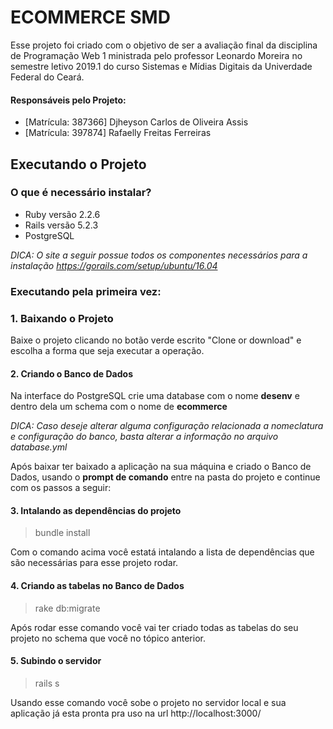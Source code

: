 # ECOMMERCE SMD

Esse projeto foi criado com o objetivo de ser a avaliação final da disciplina de Programação Web 1 ministrada pelo professor Leonardo Moreira no semestre letivo 2019.1 do curso Sistemas e Mídias Digitais da Univerdade Federal do Ceará. 


#### Responsáveis pelo Projeto:

  - [Matrícula: 387366] Djheyson Carlos de Oliveira Assis
  - [Matrícula: 397874] Rafaelly Freitas Ferreiras


## Executando o Projeto

### O que é necessário instalar?

  - Ruby versão 2.2.6
  - Rails versão 5.2.3
  - PostgreSQL
  
  
*DICA: O site a seguir possue todos os componentes necessários para a instalação https://gorails.com/setup/ubuntu/16.04*
  
### Executando pela primeira vez:

### 1. Baixando o Projeto

Baixe o projeto clicando no botão verde escrito "Clone or download" e escolha a forma que seja executar a operação.

#### 2. Criando o Banco de Dados

Na interface do PostgreSQL crie uma database com o nome **desenv** e dentro dela um schema com o nome de **ecommerce**

*DICA: Caso deseje alterar alguma configuração relacionada a nomeclatura e configuração do banco, basta alterar a informação no arquivo database.yml*

Após baixar ter baixado a aplicação na sua máquina e criado o Banco de Dados, usando o **prompt de comando** entre na pasta do projeto e continue com os passos a seguir:

#### 3. Intalando as dependências do projeto

> bundle install
   
Com o comando acima você estatá intalando a lista de dependências que são necessárias para esse projeto rodar.


#### 4. Criando as tabelas no Banco de Dados

> rake db:migrate

Após rodar esse comando você vai ter criado todas as tabelas do seu projeto no schema que você no tópico anterior.

#### 5. Subindo o servidor

> rails s 

Usando esse comando você sobe o projeto no servidor local e sua aplicação já esta pronta pra uso na url http://localhost:3000/
